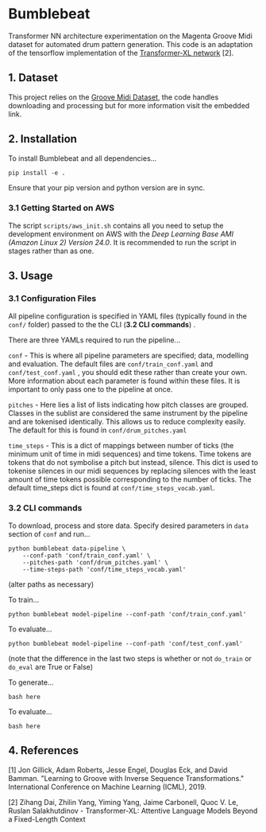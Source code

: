 


# Bumblebeat

Transformer NN architecture experimentation on the Magenta Groove Midi dataset for automated drum pattern generation. This code is an adaptation of the tensorflow implementation of the [Transformer-XL network](https://github.com/kimiyoung/transformer-xl) [2].

## 1. Dataset

This project relies on the [Groove Midi Dataset](https://magenta.tensorflow.org/datasets/groove#dataset), the code handles downloading and processing but for more information visit the embedded link.

## 2. Installation

To install Bumblebeat and all dependencies...

`pip install -e .`

Ensure that your pip version and python version are in sync.

### 3.1 Getting Started on AWS
The script `scripts/aws_init.sh` contains all you need to setup the development environment on AWS with the *Deep Learning Base AMI (Amazon Linux 2) Version 24.0*. It is recommended to run the script in stages rather than as one.

## 3. Usage

### 3.1 Configuration Files

All pipeline configuration is specified in YAML files (typically found in the `conf/` folder) passed to the the CLI (**3.2 CLI commands**) .

There are three YAMLs required to run the pipeline...

`conf` - This is where all pipeline parameters are specified; data, modelling and evaluation. The default files are `conf/train_conf.yaml` and `conf/test_conf.yaml` , you should edit these rather than create your own. More information about each parameter is found within these files. It is important to only pass one to the pipeline at once.

`pitches` - Here lies a list of lists indicating how pitch classes are grouped. Classes in the sublist are considered the same instrument by the pipeline and are tokenised identically. This allows us to reduce complexity easily. The default for this is found in `conf/drum_pitches.yaml`

`time_steps` - This is a dict of mappings between number of ticks (the minimum unit of time in midi sequences) and time tokens. Time tokens are tokens that do not symbolise a pitch but instead, silence. This dict is used to tokenise silences in our midi sequences by replacing silences with the least amount of time tokens possible corresponding to the number of ticks. The default time_steps dict is found at `conf/time_steps_vocab.yaml`.

### 3.2 CLI commands

To download, process and store data. Specify desired parameters in `data` section of  `conf` and run...

```
python bumblebeat data-pipeline \
    --conf-path 'conf/train_conf.yaml' \
    --pitches-path 'conf/drum_pitches.yaml' \
    --time-steps-path 'conf/time_steps_vocab.yaml'
```

(alter paths as necessary)


To train...

```
python bumblebeat model-pipeline --conf-path 'conf/train_conf.yaml'
```

To evaluate...

```
python bumblebeat model-pipeline --conf-path 'conf/test_conf.yaml'
```
(note that the difference in the last two steps is whether or not `do_train` or `do_eval` are True or False)

To generate...

`bash here`

To evaluate...

`bash here`


## 4. References

[1] Jon Gillick, Adam Roberts, Jesse Engel, Douglas Eck, and David Bamman.
"Learning to Groove with Inverse Sequence Transformations."
  International Conference on Machine Learning (ICML), 2019.

[2] Zihang Dai, Zhilin Yang, Yiming Yang, Jaime Carbonell, Quoc V. Le, Ruslan Salakhutdinov - Transformer-XL: Attentive Language Models Beyond a Fixed-Length Context